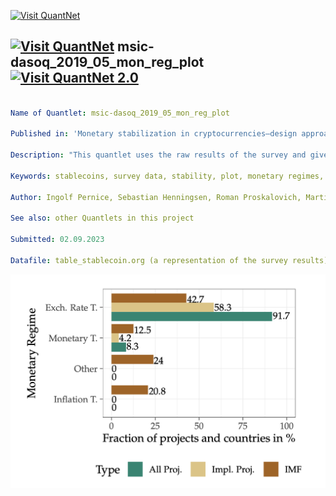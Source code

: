 [<img src="https://github.com/QuantLet/Styleguide-and-FAQ/blob/master/pictures/banner.png" width="1100" alt="Visit QuantNet">](http://quantlet.de/)

## [<img src="https://github.com/QuantLet/Styleguide-and-FAQ/blob/master/pictures/qloqo.png" alt="Visit QuantNet">](http://quantlet.de/) **msic-dasoq_2019_05_mon_reg_plot** [<img src="https://github.com/QuantLet/Styleguide-and-FAQ/blob/master/pictures/QN2.png" width="60" alt="Visit QuantNet 2.0">](http://quantlet.de/)

```yaml

Name of Quantlet: msic-dasoq_2019_05_mon_reg_plot

Published in: 'Monetary stabilization in cryptocurrencies–design approaches and open questions (Pernice et al., 2019)'

Description: "This quantlet uses the raw results of the survey and gives a plot of the results. It gives a bar chart of the monetary regimes"

Keywords: stablecoins, survey data, stability, plot, monetary regimes, bitcoin, pricing, economics

Author: Ingolf Pernice, Sebastian Henningsen, Roman Proskalovich, Martin Florian, Hermann Elendner, Björn Scheuermann 

See also: other Quantlets in this project

Submitted: 02.09.2023

Datafile: table_stablecoin.org (a representation of the survey results)


```

![Picture1](monetary_regimes_comparison.png)